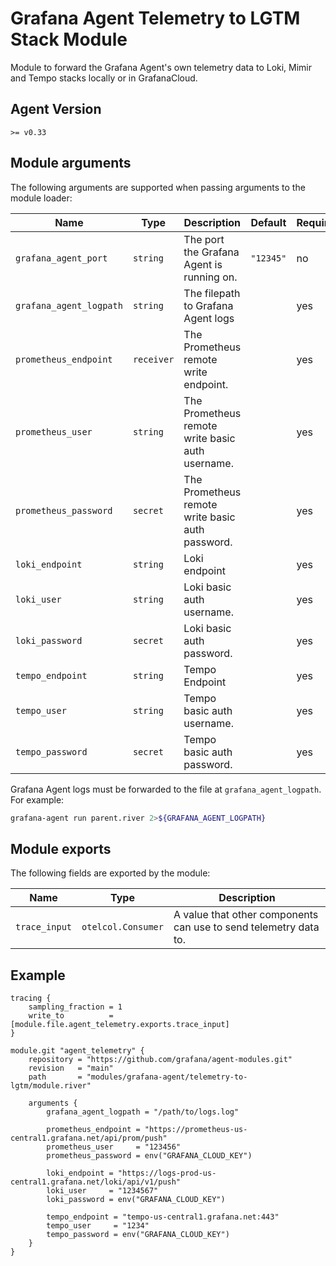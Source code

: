 # Grafana Agent Telemetry to LGTM Stack Module

Module to forward the Grafana Agent's own telemetry data to Loki, Mimir and Tempo stacks locally or in GrafanaCloud.

## Agent Version

`>= v0.33`

## Module arguments

The following arguments are supported when passing arguments to the module
loader:

| Name | Type | Description | Default | Required
| ---- | ---- | ----------- | ------- | --------
| `grafana_agent_port`    | `string`   | The port the Grafana Agent is running on. | `"12345"` | no
| `grafana_agent_logpath` | `string`   | The filepath to Grafana Agent logs | | yes
| `prometheus_endpoint`   | `receiver` | The Prometheus remote write endpoint. | | yes
| `prometheus_user`       | `string`   | The Prometheus remote write basic auth username. | | yes
| `prometheus_password`   | `secret`   | The Prometheus remote write basic auth password. | | yes
| `loki_endpoint`         | `string`   | Loki endpoint | | yes
| `loki_user`             | `string`   | Loki basic auth username. | | yes
| `loki_password`         | `secret`   | Loki basic auth password. | | yes
| `tempo_endpoint`        | `string`   | Tempo Endpoint | | yes
| `tempo_user`            | `string`   | Tempo basic auth username. | | yes
| `tempo_password`        | `secret`   | Tempo basic auth password. | | yes

Grafana Agent logs must be forwarded to the file at `grafana_agent_logpath`. For example:

```bash
grafana-agent run parent.river 2>${GRAFANA_AGENT_LOGPATH}
```

## Module exports

The following fields are exported by the module:

| Name | Type | Description
| ---- | ---- | -----------
| `trace_input` | `otelcol.Consumer` | A value that other components can use to send telemetry data to.

## Example

```
tracing {
	sampling_fraction = 1
	write_to          = [module.file.agent_telemetry.exports.trace_input]
}

module.git "agent_telemetry" {
    repository = "https://github.com/grafana/agent-modules.git"
    revision   = "main"
    path       = "modules/grafana-agent/telemetry-to-lgtm/module.river"

    arguments {
        grafana_agent_logpath = "/path/to/logs.log"

        prometheus_endpoint = "https://prometheus-us-central1.grafana.net/api/prom/push"
        prometheus_user     = "123456"
        prometheus_password = env("GRAFANA_CLOUD_KEY")

        loki_endpoint = "https://logs-prod-us-central1.grafana.net/loki/api/v1/push"
        loki_user     = "1234567"
        loki_password = env("GRAFANA_CLOUD_KEY")

        tempo_endpoint = "tempo-us-central1.grafana.net:443"
        tempo_user     = "1234"
        tempo_password = env("GRAFANA_CLOUD_KEY")
    }
}
```
